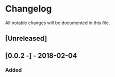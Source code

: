 # Changelog
All notable changes will be documented in this file.

## [Unreleased]

## [0.0.2 -] - 2018-02-04
### Added
